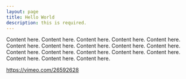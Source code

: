 ```yaml
---
layout: page
title: Hello World
description: this is required.
---
```


Content here. Content here. Content here. Content here. Content here. Content here. Content here. Content here. Content here. Content here. Content here. Content here. Content here. Content here. Content here. Content here. Content here. Content here. 

https://vimeo.com/26592628
